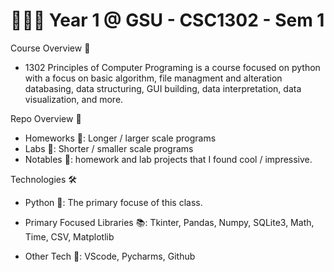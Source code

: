 # 🧑🏽‍🎓 Year 1 @ GSU - CSC1302 - Sem 1 

 
Course Overview 📘

- 1302 Principles of Computer Programing is a course focused on python with a focus on basic algorithm, file managment and alteration databasing, data structuring, GUI building, data interpretation, data visualization, and more.

Repo Overview 📂
- Homeworks 📝: Longer / larger scale programs
- Labs 🧪: Shorter / smaller scale programs
- Notables 🎁: homework and lab projects that I found cool / impressive.



Technologies 🛠️ 

-	Python 🐍: The primary focuse of this class.
  
-	Primary Focused Libraries 📚: Tkinter, Pandas, Numpy, SQLite3, Math, Time, CSV, Matplotlib

- Other Tech 🤖: VScode, Pycharms, Github
